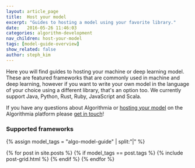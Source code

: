 ```yaml
---
layout: article_page
title:  Host your model
excerpt: "Guides to hosting a model using your favorite library."
date:   2016-05-26 11:46:03
categories: algorithm-development
nav_children: host-your-model
tags: [model-guide-overview]
show_related: false
author: steph_kim
---
```


Here you will find guides to hosting your machine or deep learning model. These are featured frameworks that are commonly used in machine and deep learning, however if you want to write your own model in the language of your choice using a different library, that's an option too. We currently support Java, Python, Rust, Ruby, JavaScript and Scala.

If you have any questions about Algorithmia or <a href="http://blog.algorithmia.com/2016/05/how-we-hosted-our-model-as-a-microservice/">hosting your model</a> on the Algorithmia platform please <a href="mailto:support@algorithmia.com">get in touch</a>!


### Supported frameworks
{% assign model_tags = "algo-model-guide" | split:"|" %}
<div>
  {% for post in site.posts %}
  	{% if model_tags == post.tags %}
		{% include post-grid.html %}
	{% endif %}
  {% endfor %}
</div>